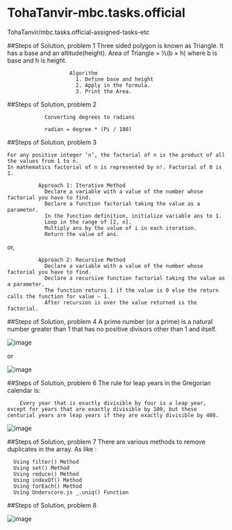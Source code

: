 # TohaTanvir-mbc.tasks.official
TohaTanvir/mbc.tasks.official-assigned-tasks-etc

##Steps of Solution, problem 1
Three sided polygon is known as Triangle. It has a base and an altitude(height).
Area of Triangle = ½(b × h) where b is base and h is height.

                        Algorithm
                          1. Define base and height
                          2. Apply in the formula.
                          3. Print the Area.

##Steps of Solution, problem 2
                
                Converting degrees to radians
                
                radian = degree * (Pi / 180)

##Steps of Solution, problem 3
    
    For any positive integer ‘n’, the factorial of n is the product of all the values from 1 to n.
    In mathematics factorial of n is represented by n!. Factorial of 0 is 1.
             
              Approach 1: Iterative Method
                Declare a variable with a value of the number whose factorial you have to find.
                Declare a function factorial taking the value as a parameter.
                In the function definition, initialize variable ans to 1.
                Loop in the range of [2, n].
                Multiply ans by the value of i in each iteration.
                Return the value of ans.
or,
              
              Approach 2: Recursive Method
                Declare a variable with a value of the number whose factorial you have to find.
                Declare a recursive function factorial taking the value as a parameter.
                The function returns 1 if the value is 0 else the return calls the function for value – 1.
                After recursion is over the value returned is the factorial.

##Steps of Solution, problem 4
A prime number (or a prime) is a natural number greater than 1 that has no positive divisors other than 1 and itself.

![image](https://github.com/TohaTanvir/TohaTanvir-mbc.tasks.official/assets/87535510/5f3b0a7a-88c4-4ad9-a6f6-10f0330ed741)

or

![image](https://github.com/TohaTanvir/TohaTanvir-mbc.tasks.official/assets/87535510/1acb5805-ddf0-44b3-be63-767276cfcfbc)


##Steps of Solution, problem 6
The rule for leap years in the Gregorian calendar is:

        Every year that is exactly divisible by four is a leap year, except for years that are exactly divisible by 100, but these centurial years are leap years if they are exactly divisible by 400.
  
![image](https://github.com/TohaTanvir/TohaTanvir-mbc.tasks.official/assets/87535510/a90e6f8f-9b79-4ab9-b3c4-f726192eb3ec)


##Steps of Solution, problem 7
  There are various methods to remove duplicates in the array. As like :
  
      Using filter() Method
      Using set() Method
      Using reduce() Method
      Using indexOf() Method
      Using forEach() Method
      Using Underscore.js _.uniq() Function

##Steps of Solution, problem 8


![image](https://github.com/TohaTanvir/TohaTanvir-mbc.tasks.official/assets/87535510/acefe002-ac5f-4385-aec1-ba9e3a52a91d)

